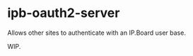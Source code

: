 ipb-oauth2-server
=================

Allows other sites to authenticate with an IP.Board user base.

WIP.
